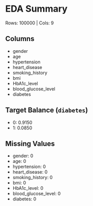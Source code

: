 # EDA Summary

Rows: 100000  |  Cols: 9

## Columns
- gender
- age
- hypertension
- heart_disease
- smoking_history
- bmi
- HbA1c_level
- blood_glucose_level
- diabetes

## Target Balance (`diabetes`)

- 0: 0.9150
- 1: 0.0850

## Missing Values

- gender: 0
- age: 0
- hypertension: 0
- heart_disease: 0
- smoking_history: 0
- bmi: 0
- HbA1c_level: 0
- blood_glucose_level: 0
- diabetes: 0